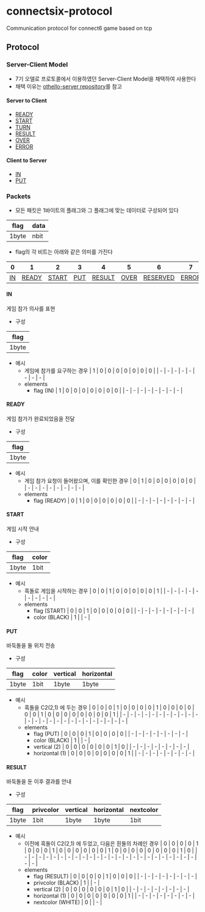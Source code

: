 # connectsix-protocol
Communication protocol for connect6 game based on tcp

## Protocol

### Server-Client Model

- 7기 오델로 프로토콜에서 이용하였던 Server-Client Model을 채택하여 사용한다
- 채택 이유는 [othello-server repository](https://github.com/umbum/othello-server)를 참고

#### Server to Client

- [READY](#READY)
- [START](#START)
- [TURN](#TURN)
- [RESULT](#RESULT)
- [OVER](#OVER)
- [ERROR](#ERROR)

#### Client to Server

- [IN](#IN)
- [PUT](#PUT)

### Packets

- 모든 패킷은 1바이트의 플래그와 그 플래그에 맞는 데이터로 구성되어 있다

| flag | data |
| ---- | ---- |
| 1byte | nbit |

- flag의 각 비트는 아래와 같은 의미를 가진다

| 0 | 1 | 2 | 3 | 4 | 5 | 6 | 7 |
| - | - | - | - | - | - | - | - |
| [IN](#IN) | [READY](#READY) | [START](#START) | [PUT](#PUT) | [RESULT](#RESULT) | [OVER](#OVER) | [RESERVED](#RESURVED) | [ERROR](#ERROR) |

#### IN

게임 참가 의사를 표현

- 구성

| flag |
| ---- |
| 1byte |

- 예시
	- 게임에 참가를 요구하는 경우
		| 1 | 0 | 0 | 0 | 0 | 0 | 0 | 0 |
		| - | - | - | - | - | - | - | - |
	- elements
		- flag (IN)
			| 1 | 0 | 0 | 0 | 0 | 0 | 0 | 0 |
			| - | - | - | - | - | - | - | - |

#### READY

게임 참가가 완료되었음을 전달

- 구성

| flag |
| ---- |
| 1byte |

- 예시
	- 게임 참가 요청이 들어왔으며, 이를 확인한 경우
		| 0 | 1 | 0 | 0 | 0 | 0 | 0 | 0 |
		| - | - | - | - | - | - | - | - |
	- elements
		- flag (READY)
			| 0 | 1 | 0 | 0 | 0 | 0 | 0 | 0 |
			| - | - | - | - | - | - | - | - |

#### START

게임 시작 안내

- 구성

| flag | color |
| ---- | ----- |
| 1byte | 1bit |

- 예시
	- 흑돌로 게임을 시작하는 경우
		| 0 | 0 | 1 | 0 | 0 | 0 | 0 | 0 | 1 |
		| - | - | - | - | - | - | - | - | - |
	- elements
		- flag (START)
			| 0 | 0 | 1 | 0 | 0 | 0 | 0 | 0 |
			| - | - | - | - | - | - | - | - |
		- color (BLACK)
			| 1 |
			| - |

#### PUT

바둑돌을 둘 위치 전송

- 구성

| flag | color | vertical | horizontal |
| ---- | ----- | -------- | ---------- |
| 1byte | 1bit | 1byte | 1byte |

- 예시
	- 흑돌을 C2(2,1) 에 두는 경우
		| 0 | 0 | 0 | 1 | 0 | 0 | 0 | 0 | 1 | 0 | 0 | 0 | 0 | 0 | 0 | 1 | 0 | 0 | 0 | 0 | 0 | 0 | 0 | 0 | 1 |
		| - | - | - | - | - | - | - | - | - | - | - | - | - | - | - | - | - | - | - | - | - | - | - | - | - |
	- elements
		- flag (PUT)
			| 0 | 0 | 0 | 1 | 0 | 0 | 0 | 0 |
			| - | - | - | - | - | - | - | - |
		- color (BLACK)
			| 1 |
			| - |
		- vertical (2)
			| 0 | 0 | 0 | 0 | 0 | 0 | 1 | 0 |
			| - | - | - | - | - | - | - | - |
		- horizontal (1)
			| 0 | 0 | 0 | 0 | 0 | 0 | 0 | 1 |
			| - | - | - | - | - | - | - | - |

#### RESULT

바둑돌을 둔 이후 결과를 안내

- 구성

| flag | privcolor | vertical | horizontal | nextcolor |
| ---- | --------- | -------- | ---------- | --------- |
| 1byte | 1bit | 1byte | 1byte | 1bit |

- 예시
	- 이전에 흑돌이 C2(2,1) 에 두었고, 다음은 흰돌의 차례인 경우
		| 0 | 0 | 0 | 0 | 1 | 0 | 0 | 0 | 1 | 0 | 0 | 0 | 0 | 0 | 0 | 1 | 0 | 0 | 0 | 0 | 0 | 0 | 0 | 0 | 1 | 0 |
		| - | - | - | - | - | - | - | - | - | - | - | - | - | - | - | - | - | - | - | - | - | - | - | - | - | - |
	- elements
		- flag (RESULT)
			| 0 | 0 | 0 | 0 | 1 | 0 | 0 | 0 |
			| - | - | - | - | - | - | - | - |
		- privcolor (BLACK)
			| 1 |
			| - |
		- vertical (2)
			| 0 | 0 | 0 | 0 | 0 | 0 | 1 | 0 |
			| - | - | - | - | - | - | - | - |
		- horizontal (1)
			| 0 | 0 | 0 | 0 | 0 | 0 | 0 | 1 |
			| - | - | - | - | - | - | - | - |
		- nextcolor (WHITE)
			| 0 |
			| - |

